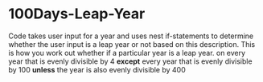 # 100Days-Leap-Year
Code takes user input for a year and uses nest if-statements to determine whether the user input is a leap year or not based on this description.  This is how you work out whether if a particular year is a leap year.  on every year that is evenly divisible by 4 **except** every year that is evenly divisible by 100 **unless** the year is also evenly divisible by 400
